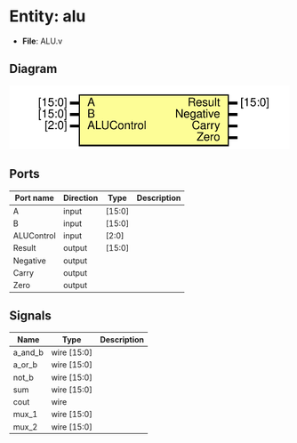 # Entity: alu 

- **File**: ALU.v
## Diagram

![Diagram](ALU.svg "Diagram")
## Ports

| Port name  | Direction | Type   | Description |
| ---------- | --------- | ------ | ----------- |
| A          | input     | [15:0] |             |
| B          | input     | [15:0] |             |
| ALUControl | input     | [2:0]  |             |
| Result     | output    | [15:0] |             |
| Negative   | output    |        |             |
| Carry      | output    |        |             |
| Zero       | output    |        |             |
## Signals

| Name    | Type        | Description |
| ------- | ----------- | ----------- |
| a_and_b | wire [15:0] |             |
| a_or_b  | wire [15:0] |             |
| not_b   | wire [15:0] |             |
| sum     | wire [15:0] |             |
| cout    | wire        |             |
| mux_1   | wire [15:0] |             |
| mux_2   | wire [15:0] |             |
